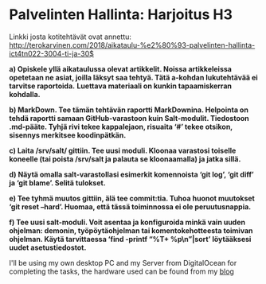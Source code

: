 # Palvelinten Hallinta: Harjoitus H3

Linkki josta kotitehtävät ovat annettu: http://terokarvinen.com/2018/aikataulu-%e2%80%93-palvelinten-hallinta-ict4tn022-3004-ti-ja-30$

**a) Opiskele yllä aikataulussa olevat artikkelit. Noissa artikkeleissa opetetaan ne asiat, joilla läksyt saa tehtyä. Tätä a-kohdan lukutehtävää ei tarvitse raportoida.** 
**Luettava materiaali on kunkin tapaamiskerran kohdalla.**

**b) MarkDown. Tee tämän tehtävän raportti MarkDownina. Helpointa on tehdä raportti samaan GitHub-varastoon kuin Salt-modulit. Tiedostoon .md-pääte.
Tyhjä rivi tekee kappalejaon, risuaita ‘#’ tekee otsikon, sisennys merkitsee koodinpätkän.**

**c) Laita /srv/salt/ gittiin. Tee uusi moduli. Kloonaa varastosi toiselle koneelle (tai poista /srv/salt ja palauta se kloonaamalla) ja jatka sillä.**

**d) Näytä omalla salt-varastollasi esimerkit komennoista ‘git log’, ‘git diff’ ja ‘git blame’. Selitä tulokset.**

**e) Tee tyhmä muutos gittiin, älä tee commit:tia. Tuhoa huonot muutokset ‘git reset –hard’. Huomaa, että tässä toiminnossa ei ole peruutusnappia.**

**f) Tee uusi salt-moduli. Voit asentaa ja konfiguroida minkä vain uuden ohjelman: demonin, työpöytäohjelman tai komentokehotteesta toimivan ohjelman.
Käytä tarvittaessa ‘find -printf “%T+ %p\n”|sort’ löytääksesi uudet asetustiedostot.**

I'll be using my own desktop PC and my Server from DigitalOcean for completing the tasks, the hardware used can be found from my
[blog](https://miikazitting.wordpress.com/)
